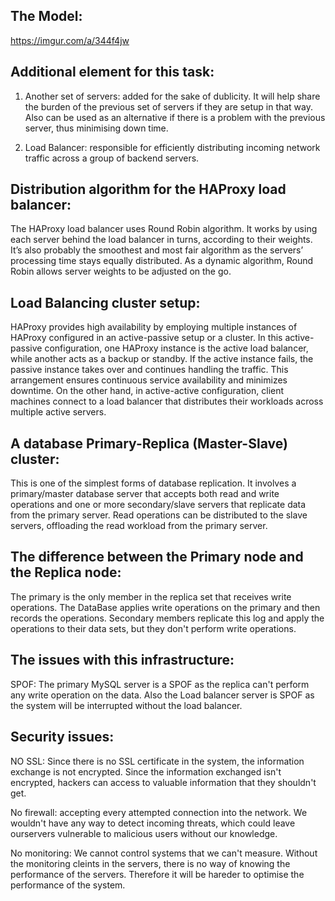 ## The Model:
https://imgur.com/a/344f4jw

## Additional element for this task:

1) Another set of servers: added for the sake of dublicity. It will help share the burden of the previous set of servers if they are setup in that way. Also can be used as an alternative if there is a problem with the previous server, thus minimising down time.

2) Load Balancer: responsible for efficiently distributing incoming network traffic across a group of backend servers.

## Distribution algorithm for the HAProxy load balancer:

The HAProxy load balancer uses Round Robin algorithm. It works by using each server behind the load balancer in turns, according to their weights. It’s also probably the smoothest and most fair algorithm as the servers’ processing time stays equally distributed. As a dynamic algorithm, Round Robin allows server weights to be adjusted on the go.

## Load Balancing cluster setup:

HAProxy provides high availability by employing multiple instances of HAProxy configured in an active-passive setup or a cluster. In this active-passive configuration, one HAProxy instance is the active load balancer, while another acts as a backup or standby. If the active instance fails, the passive instance takes over and continues handling the traffic. This arrangement ensures continuous service availability and minimizes downtime.
On the other hand, in active-active configuration, client machines connect to a load balancer that distributes their workloads across multiple active servers.

## A database Primary-Replica (Master-Slave) cluster:

This is one of the simplest forms of database replication. It involves a primary/master database server that accepts both read and write operations and one or more secondary/slave servers that replicate data from the primary server. Read operations can be distributed to the slave servers, offloading the read workload from the primary server.

## The difference between the Primary node and the Replica node:

The primary is the only member in the replica set that receives write operations. The DataBase applies write operations on the primary and then records the operations. Secondary members replicate this log and apply the operations to their data sets, but they don't perform write operations.

## The issues with this infrastructure:

SPOF: The primary MySQL server is a SPOF as the replica can't perform any write operation on the data. Also the Load balancer server is SPOF as the system will be interrupted without the load balancer.

## Security issues:

NO SSL: Since there is no SSL certificate in the system, the information exchange is not encrypted. Since the information exchanged isn't encrypted, hackers can access to valuable information that they shouldn't get.

No firewall: accepting every attempted connection into the network. We wouldn't have any way to detect incoming threats, which could leave ourservers vulnerable to malicious users without our knowledge.

No monitoring: We cannot control systems that we can't measure. Without the monitoring cleints in the servers, there is no way of knowing the performance of the servers. Therefore it will be hareder to optimise the performance of the system.
